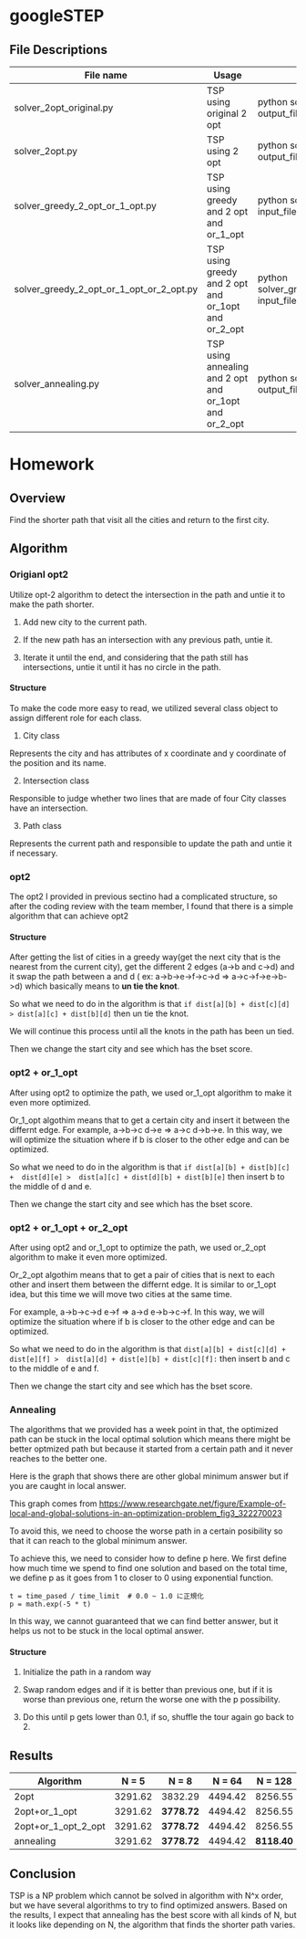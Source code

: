 # googleSTEP

## File Descriptions

| File name             | Usage                                            | Command |
|-----------------------|--------------------------------------------------|---------|
| solver_2opt_original.py            | TSP using original 2 opt                        |python solver_2opt_original.py input_file output_file|
| solver_2opt.py                     | TSP using 2 opt                                 |python solver_2opt.py input_file output_file|
| solver_greedy_2_opt_or_1_opt.py    | TSP using greedy and 2 opt and or_1_opt         |python solver_greedy_2_opt_or_1_opt.py input_file output_file|
| solver_greedy_2_opt_or_1_opt_or_2_opt.py | TSP using greedy and 2 opt and or_1opt and or_2_opt                             |python solver_greedy_2_opt_or_1_opt_or_2_opt.py input_file output_file|
| solver_annealing.py               | TSP using annealing and 2 opt and or_1opt and or_2_opt                             |python solver_annealing.py input_file output_file|


# Homework
## Overview
Find the shorter path that visit all the cities and return to the first city.

## Algorithm
### Origianl opt2
Utilize opt-2 algorithm to detect the intersection in the path and untie it to make the path shorter.

1. Add new city to the current path.

2. If the new path has an intersection with any previous path, untie it.

3. Iterate it until the end, and considering that the path still has intersections, untie it until it has no circle in the path.

#### Structure
To make the code more easy to read, we utilized several class object to assign different role for each class.

1. City class

Represents the city and has attributes of x coordinate and y coordinate of the position and its name.

2. Intersection class

Responsible to judge whether two lines that are made of four City classes have an intersection.

3. Path class

Represents the current path and responsible to update the path and untie it if necessary.

### opt2
The opt2 I provided in previous sectino had a complicated structure, so after the coding review with the team member, I found that there is a simple algorithm that can achieve opt2

#### Structure
After getting the list of cities in a greedy way(get the next city that is the nearest from the current city), get the different 2 edges (a->b and c->d) and it swap the path between a and d
( ex: a->b->e->f->c->d => a->c->f->e->b->d) which basically means to **un tie the knot**.

So what we need to do in the algorithm is that `if dist[a][b] + dist[c][d] > dist[a][c] + dist[b][d]`
then un tie the knot.

We will continue this process until all the knots in the path has been un tied.

Then we change the start city and see which has the bset score.

### opt2 + or_1_opt
After using opt2 to optimize the path, we used or_1_opt algorithm to make it even more optimized.

Or_1_opt algothim means that to get a certain city and insert it between the differnt edge.
For example, a->b->c d->e => a->c d->b->e. In this way, we will optimize the situation where if b is closer to the other edge and can be optimized.

So what we need to do in the algorithm is that `if dist[a][b] + dist[b][c] +  dist[d][e] >  dist[a][c] + dist[d][b] + dist[b][e]`
then insert b to the middle of d and e.

Then we change the start city and see which has the bset score.

### opt2 + or_1_opt + or_2_opt
After using opt2 and or_1_opt to optimize the path, we used or_2_opt algorithm to make it even more optimized.

Or_2_opt algothim means that to get a pair of cities that is next to each other and insert them between the differnt edge. It is similar to or_1_opt idea, but this time we will move two cities at the same time.

For example, a->b->c->d e->f => a->d e->b->c->f. In this way, we will optimize the situation where if b is closer to the other edge and can be optimized.

So what we need to do in the algorithm is that `dist[a][b] + dist[c][d] + dist[e][f] >  dist[a][d] + dist[e][b] + dist[c][f]:`
then insert b and c to the middle of e and f.

Then we change the start city and see which has the bset score.

### Annealing
The algorithms that we provided has a week point in that, the optimized path can be stuck in the local optimal solution which means there might be better optmized path but because it started from a certain path and it never reaches to the better one.

Here is the graph that shows there are other global minimum answer but if you are caught in local answer.


This graph comes from https://www.researchgate.net/figure/Example-of-local-and-global-solutions-in-an-optimization-problem_fig3_322270023

To avoid this, we need to choose the worse path in a certain posibility so that it can reach to the global minimum answer.

To achieve this, we need to consider how to define p here. We first define how much time we spend to find one solution and based on the total time, we define p as it goes from 1 to closer to 0 using exponential function.

```
t = time_pased / time_limit  # 0.0 ~ 1.0 に正規化
p = math.exp(-5 * t)
```

In this way, we cannot guaranteed that we can find better answer, but it helps us not to be stuck in the local optimal answer.

#### Structure
1. Initialize the path in a random way

2. Swap random edges and if it is better than previous one, but if it is worse than previous one, return the worse one with the p possibility.

3. Do this until p gets lower than 0.1, if so, shuffle the tour again go back to 2.


## Results
| Algorithm         | N = 5 | N = 8     | N = 64 | N = 128   | N = 512    | N = 2048   | N = 8192|
|-------------------|-------|-------    |--------|---------  |---------   |----------  |---------|
2opt                |3291.62|3832.29    |4494.42 |8256.55    |10885.95    |20932.86    |41437.85|
2opt+or_1_opt       |3291.62|**3778.72**|4494.42 |8256.55    |10836.61    |**20822.26**|         |
2opt+or_1_opt_2_opt |3291.62|**3778.72**|4494.42 |8256.55    |10802.37    |**20822.26**|
annealing           |3291.62|**3778.72**|4494.42 |**8118.40**|**10530.55**|21102.054   |42773.13 |

## Conclusion
TSP is a NP problem which cannot be solved in algorithm with N^x order, but we have several algorithms to try to find optimized answers. Based on the results, I expect that annealing has the best score with all kinds of N, but it looks like depending on N, the algorithm that finds the shorter path varies.